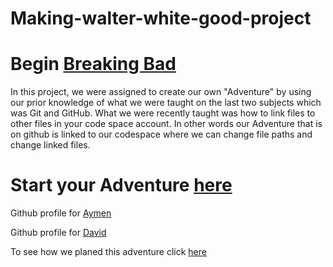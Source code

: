 # Making-walter-white-good-project

# Begin [Breaking Bad](lung-cancer/lung-cancer.md)

 In this project, we were assigned to create our own "Adventure" by using our prior knowledge of what we were taught on the last two subjects which was Git and GitHub. What we were recently taught was how to link files to other files in your code space account. In other words our Adventure that is on github is linked to our codespace where we can change file paths and change linked files.
 
 # Start your Adventure [here](lung-cancer/lung-cancer.md)

 Github profile for [Aymen](https://github.com/AymenA9356)
 
 Github profile for [David](https://github.com/davidg7188)
 
 To see how we planed this adventure click [here](https://docs.google.com/drawings/d/1UYh_cMXHoN6colTovAD3ychXhnlJZs6iI4bMEBz3KQo/edit)
